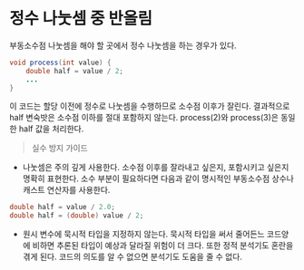 # 정수 나눗셈 중 반올림
부동소수점 나눗셈을 해야 할 곳에서 정수 나눗셈을 하는 경우가 있다.
```java
void process(int value) {
    double half = value / 2;
    ...
}
```
이 코드는 할당 이전에 정수로 나눗셈을 수행하므로 소수점 이후가 잘린다.
결과적으로 half 변숙밧은 소수점 이하를 절대 포함하지 않는다.
process(2)와 process(3)은 동일한 half 값을 처리한다.

> 실수 방지 가이드

* 나눗셈은 주의 깊게 사용한다. 소수점 이후를 잘라내고 싶은지, 포함시키고 싶은지 명확히 표현한다. 소수 부분이 필요하다면 다음과 같이 명시적인 부동소수점 상수나 캐스트 연산자를 사용한다.
```java
double half = value / 2.0;
double half = (double) value / 2;
```
* 원시 변수에 묵시적 타입을 지정하지 않는다. 묵시적 타입을 써서 줄어든느 코드양에 비하면 추론된 타입이 예상과 달라질 위험이 더 크다. 또한 정적 분석기도 혼란을 겪게 된다. 코드의 의도를 알 수 없으면 분석기도 도움을 줄 수 없다.